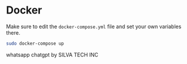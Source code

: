 # Docker

Make sure to edit the `docker-compose.yml` file and set your own variables there.

```sh
sudo docker-compose up
```


whatsapp chatgpt by SILVA TECH INC
